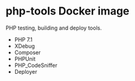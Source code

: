 # php-tools Docker image

PHP testing, building and deploy tools.

- PHP 7.1
- XDebug
- Composer
- PHPUnit
- PHP_CodeSniffer
- Deployer
